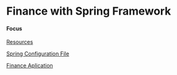 # Finance with Spring Framework 

#### Focus

<a href="https://github.com/manguilar22/FinanceSpring/tree/master/finance/src/main/resources"> Resources </a> 

<a href="https://github.com/manguilar22/FinanceSpring/blob/master/finance/src/main/java/guru/aguilar/finance/config/Finance.java">Spring Configuration File </a> 

<a href="https://github.com/manguilar22/FinanceSpring/blob/master/finance/src/main/java/guru/aguilar/finance/FinanceApplication.java"> Finance Aplication</a> 
